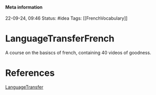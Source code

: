 #### Meta information
22-09-24, 09:46
Status: #idea
Tags: [[FrenchVocabulary]]





# LanguageTransferFrench

A course on the basiscs of french, containing 40 videos of goodness.





# References
[LanguageTransfer](https://www.youtube.com/watch?v=LsG_0hyr_ro&list=PLeA5t3dWTWvvZln1pJ-Ij8xOmS_3zH-4j&ab_channel=LanguageTransfer)